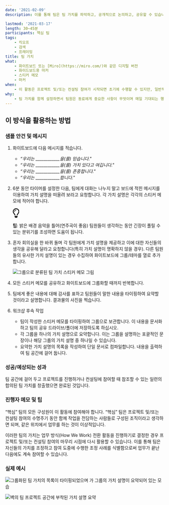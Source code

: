 ```yaml
---
date: '2021-02-09'
description: 이를 통해 팀은 팀 가치를 파악하고, 공개적으로 논의하고, 공유할 수 있습니다.

lastmod: '2021-03-17'
length: 30~45분
participants: 핵심 팀
tags:
    - 킥오프
    - 검색
    - 프레이밍
title: 팀 가치
what:
    - 화이트보드 또는 [Miro](https://miro.com/)와 같은 디지털 버전
    - 화이드보드용 마커
    - 스티커 메모
    - 마커
when:
    - 이 활동은 프로젝트 및/또는 컨설팅 참여가 시작되면 초기에 수행할 수 있지만, 일반적으로 제품 개발 첫날(D&F를 끝낸 후)이 가장 좋습니다. 전체 핵심 팀이 참석하는 것이 가장 중요합니다. 개발이 시작될 때까지 불가능한 경우도 있습니다.
why:
    - 팀 가치를 함께 설정하면서 팀원은 동료에게 중요한 사항이 무엇이며 매일 기대되는 행동이 무엇인지 이해할 수 있습니다. 팀 형성(형성, 격동, 규범, 성과)의 초기 단계를 빠르게 진행하는 데 도움이 되며 피드백에 대한 기준을 제공합니다.
---
```


<h2 id="how-to-use-this-method">이 방식을 활용하는
방법</h2>

<div class="bg-gray-dark p-lg-5 p-3 mb-4"><div
class="col-lg-9"><h3
id="sample-agenda--prompts">샘플 안건 및 메시지</h3>

<ol>

<li>

<p>화이트보드에 다음 메시지를 적습니다.</p>

<ul>

<li><em>“우리는 ____________을(를)
믿습니다.&quot;</em></li>

<li><em>“우리는 ____________을(를) 가치 있다고
여깁니다.&quot;</em></li>

<li><em>“우리는 ____________을(를)
존중합니다.&quot;</em></li>

<li><em>“우리는
____________합니다.&quot;</em></li>

</ul>

</li>

<li>

<p>6분 동안 타이머를 설정한 다음, 팀에게 대화는 나누지 말고 보드에 적힌 메시지를 이용하여 가치 설명을 떠올려
보라고 요청합니다. 각 가치 설명은 각각의 스티커 메모에 적어야 합니다.</p>

<div class="callout td-box--gray-darkest p-3 my-5
border-bottom border-right border-left border-top row"><div
class="col-1 row align-items-center
justify-content-center"><svg height="30"
aria-hidden="true" focusable="false"
data-prefix="far" data-icon="lightbulb"
role="img" xmlns="http://www.w3.org/2000/svg"
viewBox="0 0 352 512" class="svg-inline--fa
fa-lightbulb"><path fill="currentColor"
d="M176 80c-52.94 0-96 43.06-96 96 0 8.84 7.16 16 16 16s16-7.16
16-16c0-35.3 28.72-64 64-64 8.84 0 16-7.16 16-16s-7.16-16-16-16zM96.06
459.17c0 3.15.93 6.22 2.68 8.84l24.51 36.84c2.97 4.46 7.97 7.14 13.32
7.14h78.85c5.36 0 10.36-2.68 13.32-7.14l24.51-36.84c1.74-2.62 2.67-5.7
2.68-8.84l.05-43.18H96.02l.04 43.18zM176 0C73.72 0 0 82.97 0 176c0
44.37 16.45 84.85 43.56 115.78 16.64 18.99 42.74 58.8 52.42
92.16v.06h48v-.12c-.01-4.77-.72-9.51-2.15-14.07-5.59-17.81-22.82-64.77-62.17-109.67-20.54-23.43-31.52-53.15-31.61-84.14-.2-73.64
59.67-128 127.95-128 70.58 0 128 57.42 128 128 0 30.97-11.24
60.85-31.65 84.14-39.11 44.61-56.42 91.47-62.1 109.46a47.507 47.507 0
0 0-2.22 14.3v.1h48v-.05c9.68-33.37 35.78-73.18 52.42-92.16C335.55
260.85 352 220.37 352 176 352 78.8 273.2 0 176 0z"
class=""></path></svg></div><div
class="col-11"><p><strong>팁</strong>:
밝은 배경 음악을 틀어(연주곡이 좋음) 팀원들이 생각하는 동안 긴장이 풀릴 수 있는 분위기를 조성하면 도움이
됩니다.</p></div></div>

</li>

<li>

<p>혼자 회의실을 한 바퀴 돌며 각 팀원에게 가치 설명을 제공하고 이에 대한 자신들의 생각을 공유해 달라고
요청합니다(특히 가치 설명이 명확하지 않을 경우). 다른 팀원들의 유사한 가치 설명이 있는 경우 수집하여 화이트보드에
그룹/테마를 열로 추가합니다.</p>

<p><img
src="https://tanzu.vmware.com/developer/practices/team-values/images/step-3.png"
alt="그룹으로 분류된 팀 가치 스티커 메모 그림"  /></p>

</li>

<li>

<p>모든 스티커 메모를 공유하고 화이트보드에 그룹화할 때까지 반복합니다.</p>

</li>

<li>

<p>팀에게 좋은 내용에 대해 감사를 표하고 팀원들이 말한 내용을 타이핑하여 요약할 것이라고 설명합니다. 결과물의
사진을 찍습니다.</p>

</li>

<li>

<p>워크샵 후속 작업</p>

<ul>

<li>팀이 작성한 스티커 메모를 타이핑하여 그룹으로 보관합니다. 이 내용을 문서화하고 팀의 공유 드라이브/폴더에
저장하도록 하십시오.</li>

<li>각 그룹을 하나의 가치 설명으로 요약합니다. 이는 그룹을 설명하는 포괄적인 문장이나 해당 그룹의 가치 설명
중 하나일 수 있습니다.</li>

<li>요약한 가치 설명의 목록을 작성하여 단일 문서로 컴파일합니다. 내용을 출력하여 팀 공간에 걸어
둡니다.</li>

</ul>

</li>

</ol>

</div></div>

<div class="bg-gray-dark p-lg-5 p-3 mb-4"><div
class="col-lg-9"><h3
id="successexpected-outcomes">성공/예상되는 성과</h3>

<p>팀 공간에 걸어 두고 프로젝트를 진행하거나 컨설팅에 참여할 때 참조할 수 있는 일련의 합의된 팀 가치를
창출했으면 완료된 것입니다.</div></div>

<div class="bg-gray-dark p-lg-5 p-3 mb-4"><div
class="col-lg-9"><h3
id="facilitator-notes--tips">진행자 메모 및 팁</h3>

<p>“핵심” 팀의 모든 구성원이 이 활동에 참여해야 합니다. “핵심” 팀은 프로젝트 및/또는 컨설팅 참여의
수명주기 동안 함께 작업을 전담하는 사람들로 구성된 조직이라고 생각하면 되며, 같은 위치에서 업무를 하는 것이
이상적입니다.</p>

<p>이러한 팀의 가치는 업무 방식(How We Work) 전환 활동을 진행하기로 결정한 경우 프로젝트 및/또는
컨설팅 참여의 마무리 시점에 다시 활용할 수 있습니다. 이를 통해 팀은 자신들의 가치를 조정하고 참여 도중에 수행한 조정
사례를 식별함으로써 업무가 끝난 다음에도 계속 참여할 수 있습니다.</p>

</div></div>

<div class="bg-gray-dark p-lg-5 p-3 mb-4"><div
class="col-lg-9"><h3
id="real-world-examples">실제 예시</h3>

<p><img
src="https://tanzu.vmware.com/developer/practices/team-values/images/example-1.png"
alt="그룹화된 팀 가치의 목록이 타이핑되었으며 가 그룹의 가치 설명이 요약되어 있는 모습" 
/></p>

<p><img
src="https://tanzu.vmware.com/developer/practices/team-values/images/example-2.jpeg"
alt="벽의 팀 프로젝트 공간에 부착된 가치 설명 요약"  /></p>

</div></div>
